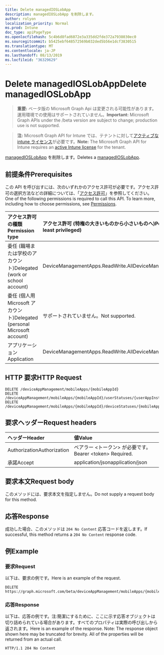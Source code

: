 ```yaml
---
title: Delete managedIOSLobApp
description: managedIOSLobApp を削除します。
author: rolyon
localization_priority: Normal
ms.prod: Intune
doc_type: apiPageType
ms.openlocfilehash: 5c4b6d8fad6072e3a335dd2fde372a7938030ec0
ms.sourcegitcommit: b5425ebf648572569b032ded5b56e1dcf3830515
ms.translationtype: MT
ms.contentlocale: ja-JP
ms.lasthandoff: 08/13/2019
ms.locfileid: "36329629"
---
```

# <a name="delete-managedioslobapp"></a><span data-ttu-id="e537e-103">Delete managedIOSLobApp</span><span class="sxs-lookup"><span data-stu-id="e537e-103">Delete managedIOSLobApp</span></span>

> <span data-ttu-id="e537e-104">**重要:** ベータ版の Microsoft Graph Api は変更される可能性があります。運用環境での使用はサポートされていません。</span><span class="sxs-lookup"><span data-stu-id="e537e-104">**Important:** Microsoft Graph APIs under the /beta version are subject to change; production use is not supported.</span></span>

> <span data-ttu-id="e537e-105">**注:** Microsoft Graph API for Intune では、テナントに対して[アクティブな intune ライセンス](https://go.microsoft.com/fwlink/?linkid=839381)が必要です。</span><span class="sxs-lookup"><span data-stu-id="e537e-105">**Note:** The Microsoft Graph API for Intune requires an [active Intune license](https://go.microsoft.com/fwlink/?linkid=839381) for the tenant.</span></span>

<span data-ttu-id="e537e-106">[managedIOSLobApp](../resources/intune-apps-managedioslobapp.md) を削除します。</span><span class="sxs-lookup"><span data-stu-id="e537e-106">Deletes a [managedIOSLobApp](../resources/intune-apps-managedioslobapp.md).</span></span>

## <a name="prerequisites"></a><span data-ttu-id="e537e-107">前提条件</span><span class="sxs-lookup"><span data-stu-id="e537e-107">Prerequisites</span></span>
<span data-ttu-id="e537e-p101">この API を呼び出すには、次のいずれかのアクセス許可が必要です。アクセス許可の選択方法などの詳細については、「[アクセス許可](/graph/permissions-reference)」を参照してください。</span><span class="sxs-lookup"><span data-stu-id="e537e-p101">One of the following permissions is required to call this API. To learn more, including how to choose permissions, see [Permissions](/graph/permissions-reference).</span></span>

|<span data-ttu-id="e537e-110">アクセス許可の種類</span><span class="sxs-lookup"><span data-stu-id="e537e-110">Permission type</span></span>|<span data-ttu-id="e537e-111">アクセス許可 (特権の大きいものから小さいものへ)</span><span class="sxs-lookup"><span data-stu-id="e537e-111">Permissions (from most to least privileged)</span></span>|
|:---|:---|
|<span data-ttu-id="e537e-112">委任 (職場または学校のアカウント)</span><span class="sxs-lookup"><span data-stu-id="e537e-112">Delegated (work or school account)</span></span>|<span data-ttu-id="e537e-113">DeviceManagementApps.ReadWrite.All</span><span class="sxs-lookup"><span data-stu-id="e537e-113">DeviceManagementApps.ReadWrite.All</span></span>|
|<span data-ttu-id="e537e-114">委任 (個人用 Microsoft アカウント)</span><span class="sxs-lookup"><span data-stu-id="e537e-114">Delegated (personal Microsoft account)</span></span>|<span data-ttu-id="e537e-115">サポートされていません。</span><span class="sxs-lookup"><span data-stu-id="e537e-115">Not supported.</span></span>|
|<span data-ttu-id="e537e-116">アプリケーション</span><span class="sxs-lookup"><span data-stu-id="e537e-116">Application</span></span>|<span data-ttu-id="e537e-117">DeviceManagementApps.ReadWrite.All</span><span class="sxs-lookup"><span data-stu-id="e537e-117">DeviceManagementApps.ReadWrite.All</span></span>|

## <a name="http-request"></a><span data-ttu-id="e537e-118">HTTP 要求</span><span class="sxs-lookup"><span data-stu-id="e537e-118">HTTP Request</span></span>
<!-- {
  "blockType": "ignored"
}
-->
``` http
DELETE /deviceAppManagement/mobileApps/{mobileAppId}
DELETE /deviceAppManagement/mobileApps/{mobileAppId}/userStatuses/{userAppInstallStatusId}/app
DELETE /deviceAppManagement/mobileApps/{mobileAppId}/deviceStatuses/{mobileAppInstallStatusId}/app
```

## <a name="request-headers"></a><span data-ttu-id="e537e-119">要求ヘッダー</span><span class="sxs-lookup"><span data-stu-id="e537e-119">Request headers</span></span>
|<span data-ttu-id="e537e-120">ヘッダー</span><span class="sxs-lookup"><span data-stu-id="e537e-120">Header</span></span>|<span data-ttu-id="e537e-121">値</span><span class="sxs-lookup"><span data-stu-id="e537e-121">Value</span></span>|
|:---|:---|
|<span data-ttu-id="e537e-122">Authorization</span><span class="sxs-lookup"><span data-stu-id="e537e-122">Authorization</span></span>|<span data-ttu-id="e537e-123">ベアラー &lt;トークン&gt; が必要です。</span><span class="sxs-lookup"><span data-stu-id="e537e-123">Bearer &lt;token&gt; Required.</span></span>|
|<span data-ttu-id="e537e-124">承諾</span><span class="sxs-lookup"><span data-stu-id="e537e-124">Accept</span></span>|<span data-ttu-id="e537e-125">application/json</span><span class="sxs-lookup"><span data-stu-id="e537e-125">application/json</span></span>|

## <a name="request-body"></a><span data-ttu-id="e537e-126">要求本文</span><span class="sxs-lookup"><span data-stu-id="e537e-126">Request body</span></span>
<span data-ttu-id="e537e-127">このメソッドには、要求本文を指定しません。</span><span class="sxs-lookup"><span data-stu-id="e537e-127">Do not supply a request body for this method.</span></span>

## <a name="response"></a><span data-ttu-id="e537e-128">応答</span><span class="sxs-lookup"><span data-stu-id="e537e-128">Response</span></span>
<span data-ttu-id="e537e-129">成功した場合、このメソッドは `204 No Content` 応答コードを返します。</span><span class="sxs-lookup"><span data-stu-id="e537e-129">If successful, this method returns a `204 No Content` response code.</span></span>

## <a name="example"></a><span data-ttu-id="e537e-130">例</span><span class="sxs-lookup"><span data-stu-id="e537e-130">Example</span></span>

### <a name="request"></a><span data-ttu-id="e537e-131">要求</span><span class="sxs-lookup"><span data-stu-id="e537e-131">Request</span></span>
<span data-ttu-id="e537e-132">以下は、要求の例です。</span><span class="sxs-lookup"><span data-stu-id="e537e-132">Here is an example of the request.</span></span>
``` http
DELETE https://graph.microsoft.com/beta/deviceAppManagement/mobileApps/{mobileAppId}
```

### <a name="response"></a><span data-ttu-id="e537e-133">応答</span><span class="sxs-lookup"><span data-stu-id="e537e-133">Response</span></span>
<span data-ttu-id="e537e-p102">以下は、応答の例です。注:簡潔にするために、ここに示す応答オブジェクトは切り詰められている場合があります。すべてのプロパティは実際の呼び出しから返されます。</span><span class="sxs-lookup"><span data-stu-id="e537e-p102">Here is an example of the response. Note: The response object shown here may be truncated for brevity. All of the properties will be returned from an actual call.</span></span>
``` http
HTTP/1.1 204 No Content
```






